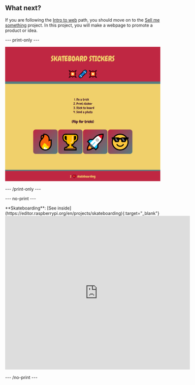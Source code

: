 ## What next?

If you are following the [Intro to web](https://projects.raspberrypi.org/en/raspberrypi/web-intro) path, you should move on to the [Sell me something](https://projects.raspberrypi.org/en/projects/sell-me-something) project. In this project, you will make a webpage to promote a product or idea.

--- print-only ---

![alt=""](images/sellmesomething.PNG)

--- /print-only ---

--- no-print ---

<div>
**Skateboarding**: [See inside](https://editor.raspberrypi.org/en/projects/skateboarding){:target="_blank"}
<div>
<iframe src="https://editor.raspberrypi.org/en/embed/viewer/skateboarding" width="600" height="500" frameborder="0" marginwidth="0" marginheight="0" allowfullscreen> </iframe>
</div>


--- /no-print ---


